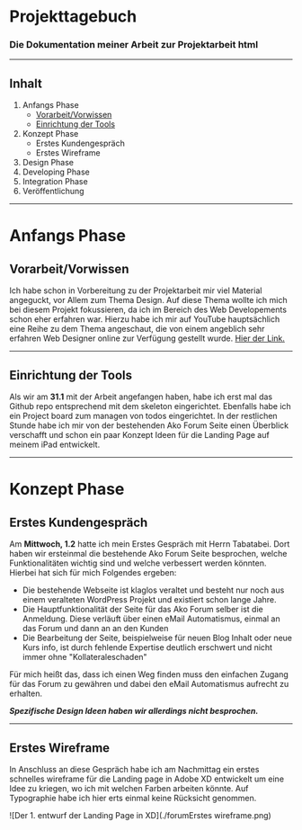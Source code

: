 # Projekttagebuch

### Die Dokumentation meiner Arbeit zur Projektarbeit html 

---

## Inhalt

1. Anfangs Phase
    - [Vorarbeit/Vorwissen](#vorwissen)
    - [Einrichtung der Tools](#einrichtung)
2. Konzept Phase
    - Erstes Kundengespräch
    - Erstes Wireframe
3. Design Phase
4. Developing Phase
5. Integration Phase
6. Veröffentlichung

---

# Anfangs Phase

## Vorarbeit/Vorwissen <a name="vorwissen"></a>

Ich habe schon in Vorbereitung zu der Projektarbeit mir viel Material angeguckt, vor Allem zum Thema Design. Auf diese Thema wollte ich mich bei diesem Projekt fokussieren, da ich im Bereich des Web Developements schon eher erfahren war. Hierzu habe ich mir auf YouTube hauptsächlich eine Reihe zu dem Thema angeschaut, die von einem angeblich sehr erfahren Web Designer online zur Verfügung gestellt wurde. [Hier der Link.](https://www.youtube.com/playlist?list=PLXC_gcsKLD6n7p6tHPBxsKjN5hA_quaPI)

---

## <a name="einrichtung"></a> Einrichtung der Tools 

Als wir am **31.1** mit der Arbeit angefangen haben, habe ich erst mal das Github repo entsprechend mit dem skeleton eingerichtet. Ebenfalls habe ich ein Project board zum managen von todos eingerichtet. In der restlichen Stunde habe ich mir von der bestehenden Ako Forum Seite einen Überblick verschafft und schon ein paar Konzept Ideen für die Landing Page auf meinem iPad entwickelt. 

--- 

# Konzept Phase

## Erstes Kundengespräch

Am **Mittwoch, 1.2** hatte ich mein Erstes Gespräch mit Herrn Tabatabei. Dort haben wir ersteinmal die bestehende Ako Forum Seite besprochen, welche Funktionalitäten wichtig sind und welche verbessert werden könnten. Hierbei hat sich für mich Folgendes ergeben:

- Die bestehende Webseite ist klaglos veraltet und besteht nur noch aus einem veralteten WordPress Projekt und existiert schon lange Jahre. 
- Die Hauptfunktionalität der Seite für das Ako Forum selber ist die Anmeldung. Diese verläuft über einen eMail Automatismus, einmal an das Forum und dann an an den Kunden
- Die Bearbeitung der Seite, beispielweise für neuen Blog Inhalt oder neue Kurs info, ist durch fehlende Expertise deutlich erschwert und nicht immer ohne "Kollateraleschaden"

Für mich heißt das, dass ich einen Weg finden muss den einfachen Zugang für das Forum zu gewähren und dabei den eMail Automatismus aufrecht zu erhalten.

***Spezifische Design Ideen haben wir allerdings nicht besprochen.***

---

## Erstes Wireframe

In Anschluss an diese Gespräch habe ich am Nachmittag ein erstes schnelles wireframe für die Landing page in Adobe XD entwickelt um eine Idee zu kriegen, wo ich mit welchen Farben arbeiten könnte. Auf Typographie habe ich hier erts einmal keine Rücksicht genommen. 

![Der 1. entwurf der Landing Page in XD](./forumErstes wireframe.png)